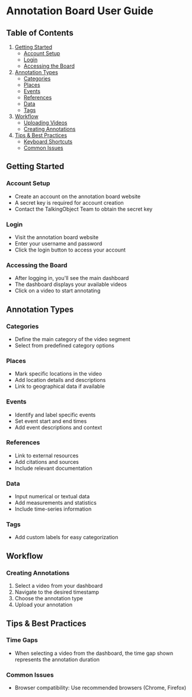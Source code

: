 # Annotation Board User Guide

## Table of Contents
1. [Getting Started](#getting-started)
   - [Account Setup](#account-setup)
   - [Login](#login)
   - [Accessing the Board](#accessing-the-board)
2. [Annotation Types](#annotation-types)
   - [Categories](#categories)
   - [Places](#places)
   - [Events](#events)
   - [References](#references)
   - [Data](#data)
   - [Tags](#tags)
3. [Workflow](#workflow)
   - [Uploading Videos](#uploading-videos)
   - [Creating Annotations](#creating-annotations)
4. [Tips & Best Practices](#tips--best-practices)
   - [Keyboard Shortcuts](#keyboard-shortcuts)
   - [Common Issues](#common-issues)

## Getting Started

### Account Setup
- Create an account on the annotation board website
- A secret key is required for account creation
- Contact the TalkingObject Team to obtain the secret key

### Login
- Visit the annotation board website
- Enter your username and password
- Click the login button to access your account

### Accessing the Board
- After logging in, you'll see the main dashboard
- The dashboard displays your available videos
- Click on a video to start annotating

## Annotation Types

### Categories
- Define the main category of the video segment
- Select from predefined category options

### Places
- Mark specific locations in the video
- Add location details and descriptions
- Link to geographical data if available

### Events
- Identify and label specific events
- Set event start and end times
- Add event descriptions and context

### References
- Link to external resources
- Add citations and sources
- Include relevant documentation

### Data
- Input numerical or textual data
- Add measurements and statistics
- Include time-series information

### Tags
- Add custom labels for easy categorization

## Workflow

### Creating Annotations
1. Select a video from your dashboard
2. Navigate to the desired timestamp
3. Choose the annotation type
4. Upload your annotation

## Tips & Best Practices

### Time Gaps
- When selecting a video from the dashboard, the time gap shown represents the annotation duration


### Common Issues
- Browser compatibility: Use recommended browsers (Chrome, Firefox)